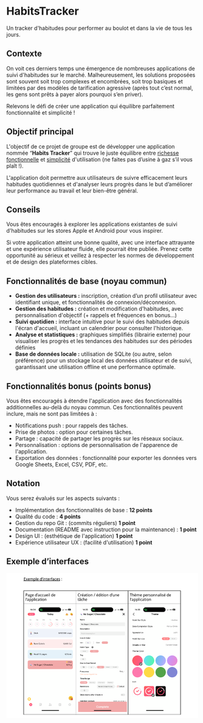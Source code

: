 # HabitsTracker

Un tracker d'habitudes pour performer au boulot et dans la vie de tous les jours.

## Contexte

On voit ces derniers temps une émergence de nombreuses applications de suivi d'habitudes sur le marché. Malheureusement, les solutions proposées sont souvent soit trop complexes et encombrées, soit trop basiques et limitées par des modèles de tarification agressive (après tout c’est normal, les gens sont prêts à payer alors pourquoi s’en priver).

Relevons le défi de créer une application qui équilibre parfaitement fonctionnalité et simplicité !

## Objectif principal

L'objectif de ce projet de groupe est de développer une application nommée “**Habits Tracker**” qui trouve le juste équilibre entre <ins>richesse fonctionnelle</ins> et <ins>simplicité</ins> d'utilisation (ne faites pas d’usine à gaz s’il vous plaît !).

L'application doit permettre aux utilisateurs de suivre efficacement leurs habitudes quotidiennes et d'analyser leurs progrès dans le but d’améliorer leur performance au travail et leur bien-être général.

## Conseils

Vous êtes encouragés à explorer les applications existantes de suivi d'habitudes sur les stores Apple et Android pour vous inspirer.

Si votre application atteint une bonne qualité, avec une interface attrayante et une expérience utilisateur fluide, elle pourrait être publiée. Prenez cette opportunité au sérieux et veillez à respecter les normes de développement et de design des plateformes cibles.

## Fonctionnalités de base (noyau commun)

- **Gestion des utilisateurs :** inscription, création d’un profil utilisateur avec identifiant unique, et fonctionnalités de connexion/déconnexion.
- **Gestion des habitudes :** création et modification d'habitudes, avec personnalisation d'objectif (+ rappels et fréquences en bonus…)
- **Suivi quotidien :** interface intuitive pour le suivi des habitudes depuis l'écran d'accueil, incluant un calendrier pour consulter l'historique.
- **Analyse et statistiques :** graphiques simplifiés (librairie externe) pour visualiser les progrès et les tendances des habitudes sur des périodes définies
- **Base de données locale :** utilisation de SQLite (ou autre, selon préférence) pour un stockage local des données utilisateur et de suivi, garantissant une utilisation offline et une performance optimale.

## Fonctionnalités bonus (points bonus)

Vous êtes encouragés à étendre l'application avec des fonctionnalités additionnelles au-delà du noyau commun. Ces fonctionnalités peuvent inclure, mais ne sont pas limitées à :

- Notifications push : pour rappels des tâches.
- Prise de photos : option pour certaines tâches.
- Partage : capacité de partager les progrès sur les réseaux sociaux.
- Personnalisation : options de personnalisation de l'apparence de l'application.
- Exportation des données : fonctionnalité pour exporter les données vers Google Sheets, Excel, CSV, PDF, etc.

## Notation

Vous serez évalués sur les aspects suivants :

- Implémentation des fonctionnalités de base : **12 points**
- Qualité du code : **4 points**
- Gestion du repo Git : (commits réguliers) **1 point**
- Documentation (README avec instruction pour la maintenance) : **1 point**
- Design UI : (esthétique de l'application) **1 point**
- Expérience utilisateur UX : (facilité d'utilisation) **1 point**

## Exemple d’interfaces

![UI Example](../assets/images/ui-example.png)
